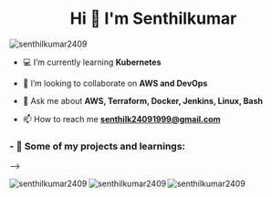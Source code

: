 

<h1 align="center">Hi 👋 I'm Senthilkumar </h1>

<p align="left"> <img src="https://komarev.com/ghpvc/?username=senthilkumar2409&label=Profile%20views&color=0e75b6&style=flat" alt="senthilkumar2409" /> </p>

- 💻 I’m currently learning **Kubernetes**

- 🤩 I’m looking to collaborate on **AWS and DevOps**

- 💬 Ask me about **AWS, Terraform, Docker, Jenkins, Linux, Bash**

- 📫 How to reach me **senthilk24091999@gmail.com**
  
### - 📄 Some of my projects and learnings:


<!-- BLOG-POST-LIST:START -->

<!-- BLOG-POST-LIST:END --> -->

<!-- [![Senthilkumar's GitHub stats](https://github-readme-stats.vercel.app/api?username=senthilkumar2409)](https://github.com/senthilkumar2409/github-readme-stats) -->

<p><img align="left" src="https://github-readme-stats.vercel.app/api/top-langs?username=senthilkumar2409&show_icons=true&locale=en&layout=compact" alt="senthilkumar2409" /></p>

<p><img align="left" src="https://github-readme-stats.vercel.app/api?username=senthilkumar2409&show_icons=true&locale=en&layout=compact" alt="senthilkumar2409" /></p>

<p><img align="center" src="https://github-readme-streak-stats.herokuapp.com/?user=senthilkumar2409&" alt="senthilkumar2409" /></p>
